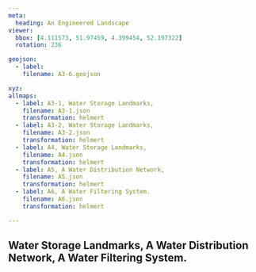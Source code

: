 ```yaml
---
meta:
  heading: An Engineered Landscape
viewer:
  bbox: [4.111573, 51.97459, 4.399454, 52.197322]
  rotation: 236

geojson:
  - label:
    filename: A3-6.geojson

xyz:
allmaps:
  - label: A3-1, Water Storage Landmarks,
    filename: A3-1.json
    transformation: helmert
  - label: A3-2, Water Storage Landmarks,
    filename: A3-2.json
    transformation: helmert
  - label: A4, Water Storage Landmarks,
    filename: A4.json
    transformation: helmert
  - label: A5, A Water Distribution Network,
    filename: A5.json
    transformation: helmert
  - label: A6, A Water Filtering System.
    filename: A6.json
    transformation: helmert

---
```

## Water Storage Landmarks, A Water Distribution Network, A Water Filtering System.
